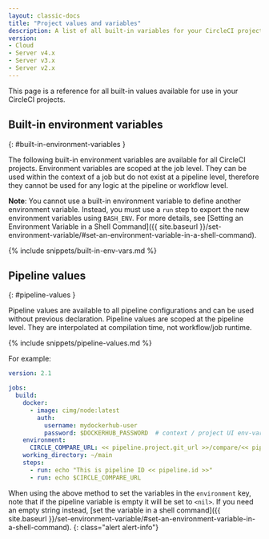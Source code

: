 ```yaml
---
layout: classic-docs
title: "Project values and variables"
description: A list of all built-in variables for your CircleCI projects.
version:
- Cloud
- Server v4.x
- Server v3.x
- Server v2.x
---
```


This page is a reference for all built-in values available for use in your CircleCI projects.

## Built-in environment variables
{: #built-in-environment-variables }

The following built-in environment variables are available for all CircleCI projects. Environment variables are scoped at the job level. They can be used within the context of a job but do not exist at a pipeline level, therefore they cannot be used for any logic at the pipeline or workflow level.

**Note**: You cannot use a built-in environment variable to define another environment variable. Instead, you must use a `run` step
to export the new environment variables using `BASH_ENV`. For more details, see [Setting an Environment Variable in a Shell Command]({{ site.baseurl }}/set-environment-variable/#set-an-environment-variable-in-a-shell-command).

{% include snippets/built-in-env-vars.md %}

## Pipeline values
{: #pipeline-values }

Pipeline values are available to all pipeline configurations and can be used without previous declaration. Pipeline values are scoped at the pipeline level. They are interpolated at compilation time, not workflow/job runtime.

{% include snippets/pipeline-values.md %}

For example:

```yaml
version: 2.1

jobs:
  build:
    docker:
      - image: cimg/node:latest
        auth:
          username: mydockerhub-user
          password: $DOCKERHUB_PASSWORD  # context / project UI env-var reference
    environment:
      CIRCLE_COMPARE_URL: << pipeline.project.git_url >>/compare/<< pipeline.git.base_revision >>..<<pipeline.git.revision>>
    working_directory: ~/main
    steps:
      - run: echo "This is pipeline ID << pipeline.id >>"
      - run: echo $CIRCLE_COMPARE_URL
```

When using the above method to set the variables in the `environment` key, note that if the pipeline variable is empty it will be set to `<nil>`. If you need an empty string instead, [set the variable in a shell command]({{ site.baseurl }}/set-environment-variable/#set-an-environment-variable-in-a-shell-command).
{: class="alert alert-info"}

